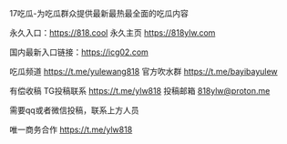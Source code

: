
17吃瓜-为吃瓜群众提供最新最热最全面的吃瓜内容	

永久入口：https://818.cool
永久主页 https://818ylw.com

国内最新入口链接：https://icg02.com

吃瓜频道   https://t.me/yulewang818
官方吹水群   https://t.me/bayibayulew

有偿收稿
TG投稿联系  https://t.me/ylw818
投稿邮箱  818ylw@proton.me

需要qq或者微信投稿，联系上方人员

唯一商务合作 https://t.me/ylw818
